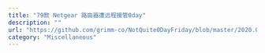 ```yaml
---
title: "79款 Netgear 路由器遭远程接管0day"
description: ""
url: "https://github.com/grimm-co/NotQuite0DayFriday/blob/master/2020.06.15-netgear/exploit.py"
category: "Miscellaneous"
---
```

